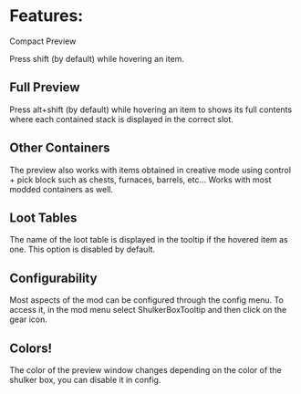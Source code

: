 # Features:
Compact Preview

Press shift (by default) while hovering an item.
## Full Preview

Press alt+shift (by default) while hovering an item to shows its full contents where each contained stack is displayed in the correct slot.
## Other Containers

The preview also works with items obtained in creative mode using control + pick block such as chests, furnaces, barrels, etc...
Works with most modded containers as well.
## Loot Tables

The name of the loot table is displayed in the tooltip if the hovered item as one.
This option is disabled by default.
## Configurability

Most aspects of the mod can be configured through the config menu. To access it, in the mod menu select ShulkerBoxTooltip and then click on the gear icon.
## Colors!

The color of the preview window changes depending on the color of the shulker box, you can disable it in config.

